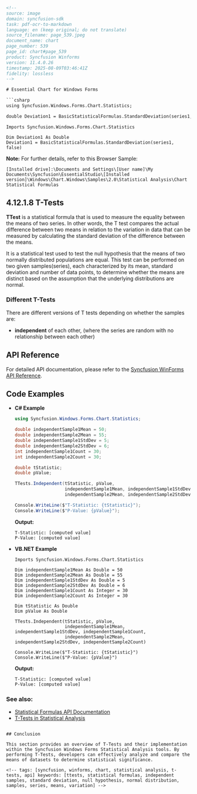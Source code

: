 ```html
<!--
source: image
domain: syncfusion-sdk
task: pdf-ocr-to-markdown
language: en (keep original; do not translate)
source_filename: page_539.jpeg
document_name: chart
page_number: 539
page_id: chart#page_539
product: Syncfusion Winforms
version: 11.4.0.26
timestamp: 2025-08-09T03:46:41Z
fidelity: lossless
-->

# Essential Chart for Windows Forms

```csharp
using Syncfusion.Windows.Forms.Chart.Statistics;

double Deviation1 = BasicStatisticalFormulas.StandardDeviation(series1, false);
```

```vb.net
Imports Syncfusion.Windows.Forms.Chart.Statistics

Dim Deviation1 As Double
Deviation1 = BasicStatisticalFormulas.StandardDeviation(series1, false)
```

**Note:** For further details, refer to this Browser Sample:

```
[Installed drive]:\Documents and Settings\[User name]\My Documents\Syncfusion\EssentialStudio\[Installed version]\Windows\Chart.Windows\Samples\2.0\Statistical Analysis\Chart Statistical Formulas
```

## 4.12.1.8 T-Tests

**TTest** is a statistical formula that is used to measure the equality between the means of two series. In other words, the T test compares the actual difference between two means in relation to the variation in data that can be measured by calculating the standard deviation of the difference between the means.

It is a statistical test used to test the null hypothesis that the means of two normally distributed populations are equal. This test can be performed on two given samples(series), each characterized by its mean, standard deviation and number of data points, to determine whether the means are distinct based on the assumption that the underlying distributions are normal.

### Different T-Tests

There are different versions of T tests depending on whether the samples are:

- **independent** of each other, (where the series are random with no relationship between each other)

## API Reference

For detailed API documentation, please refer to the [Syncfusion WinForms API Reference](https://help.syncfusion.com/windowsforms).

## Code Examples

- **C# Example**
  ```csharp
  using Syncfusion.Windows.Forms.Chart.Statistics;
  
  double independentSample1Mean = 50;
  double independentSample2Mean = 55;
  double independentSample1StdDev = 5;
  double independentSample2StdDev = 6;
  int independentSample1Count = 30;
  int independentSample2Count = 30;
  
  double tStatistic;
  double pValue;
  
  TTests.Independent(tStatistic, pValue, 
                     independentSample1Mean, independentSample1StdDev, independentSample1Count,
                     independentSample2Mean, independentSample2StdDev, independentSample2Count);
  
  Console.WriteLine($"T-Statistic: {tStatistic}");
  Console.WriteLine($"P-Value: {pValue}");
  ```

  **Output:**
  ```
  T-Statistic: [computed value]
  P-Value: [computed value]
  ```

- **VB.NET Example**
  ```vb.net
  Imports Syncfusion.Windows.Forms.Chart.Statistics
  
  Dim independentSample1Mean As Double = 50
  Dim independentSample2Mean As Double = 55
  Dim independentSample1StdDev As Double = 5
  Dim independentSample2StdDev As Double = 6
  Dim independentSample1Count As Integer = 30
  Dim independentSample2Count As Integer = 30
  
  Dim tStatistic As Double
  Dim pValue As Double
  
  TTests.Independent(tStatistic, pValue, 
                     independentSample1Mean, independentSample1StdDev, independentSample1Count,
                     independentSample2Mean, independentSample2StdDev, independentSample2Count)
  
  Console.WriteLine($"T-Statistic: {tStatistic}")
  Console.WriteLine($"P-Value: {pValue}")
  ```

  **Output:**
  ```
  T-Statistic: [computed value]
  P-Value: [computed value]
  ```

### See also:
- [Statistical Formulas API Documentation](https://help.syncfusion.com/windowsforms/chart/statistical-formulas)
- [T-Tests in Statistical Analysis](https://help.syncfusion.com/windowsforms/chart/t-tests)

```

## Conclusion

This section provides an overview of T-Tests and their implementation within the Syncfusion Windows Forms Statistical Analysis tools. By performing T-Tests, developers can effectively analyze and compare the means of datasets to determine statistical significance.

<!-- tags: [syncfusion, winforms, chart, statistical analysis, t-tests, api] keywords: [ttests, statistical formulas, independent samples, standard deviation, null hypothesis, normal distribution, samples, series, means, variation] -->
```